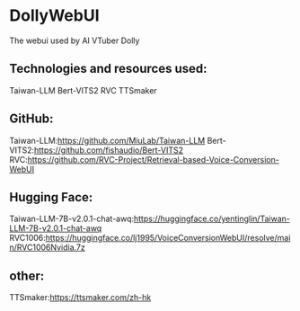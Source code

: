 # DollyWebUI
The webui used by AI VTuber Dolly

## Technologies and resources used:
Taiwan-LLM
Bert-VITS2
RVC
TTSmaker

## GitHub:
Taiwan-LLM:https://github.com/MiuLab/Taiwan-LLM
Bert-VITS2:https://github.com/fishaudio/Bert-VITS2
RVC:https://github.com/RVC-Project/Retrieval-based-Voice-Conversion-WebUI

## Hugging Face:
Taiwan-LLM-7B-v2.0.1-chat-awq:https://huggingface.co/yentinglin/Taiwan-LLM-7B-v2.0.1-chat-awq
RVC1006:https://huggingface.co/lj1995/VoiceConversionWebUI/resolve/main/RVC1006Nvidia.7z

## other:
TTSmaker:https://ttsmaker.com/zh-hk
